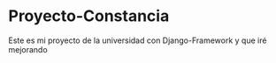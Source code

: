 # Proyecto-Constancia
Este es mi proyecto de la universidad con Django-Framework y que iré mejorando
